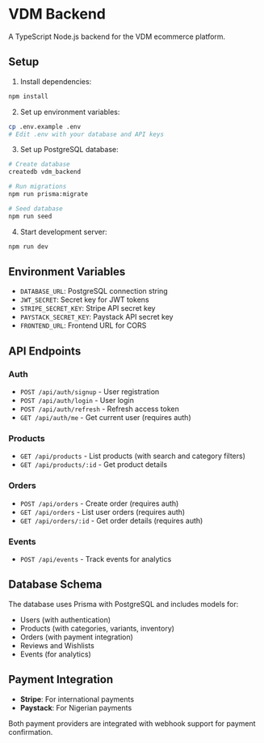 # VDM Backend

A TypeScript Node.js backend for the VDM ecommerce platform.

## Setup

1. Install dependencies:

```bash
npm install
```

2. Set up environment variables:

```bash
cp .env.example .env
# Edit .env with your database and API keys
```

3. Set up PostgreSQL database:

```bash
# Create database
createdb vdm_backend

# Run migrations
npm run prisma:migrate

# Seed database
npm run seed
```

4. Start development server:

```bash
npm run dev
```

## Environment Variables

- `DATABASE_URL`: PostgreSQL connection string
- `JWT_SECRET`: Secret key for JWT tokens
- `STRIPE_SECRET_KEY`: Stripe API secret key
- `PAYSTACK_SECRET_KEY`: Paystack API secret key
- `FRONTEND_URL`: Frontend URL for CORS

## API Endpoints

### Auth

- `POST /api/auth/signup` - User registration
- `POST /api/auth/login` - User login
- `POST /api/auth/refresh` - Refresh access token
- `GET /api/auth/me` - Get current user (requires auth)

### Products

- `GET /api/products` - List products (with search and category filters)
- `GET /api/products/:id` - Get product details

### Orders

- `POST /api/orders` - Create order (requires auth)
- `GET /api/orders` - List user orders (requires auth)
- `GET /api/orders/:id` - Get order details (requires auth)

### Events

- `POST /api/events` - Track events for analytics

## Database Schema

The database uses Prisma with PostgreSQL and includes models for:

- Users (with authentication)
- Products (with categories, variants, inventory)
- Orders (with payment integration)
- Reviews and Wishlists
- Events (for analytics)

## Payment Integration

- **Stripe**: For international payments
- **Paystack**: For Nigerian payments

Both payment providers are integrated with webhook support for payment confirmation.
